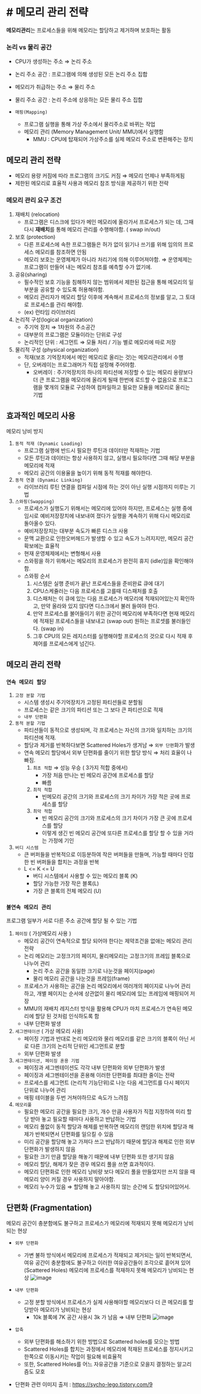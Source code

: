 # # 메모리 관리 전략
**메모리관리**는 프로세스들을 위해 메모리는 할당하고 제거하며 보호하는 활동 


### 논리 vs 물리 공간
- CPU가 생성하는 주소 ⇒ 논리 주소
- 논리 주소 공간 : 프로그램에 의해 생성된 모든 논리 주소 집합
- 메모리가 취급하는 주소 ⇒ 물리 주소
- 물리 주소 공간 : 논리 주소에 상응하는 모든 물리 주소 집합

- `매핑(Mapping)`
	- 프로그램 실행을 통해 가상 주소에서 물리주소로 바뀌는 작업
	- 메모리 관리 (Memory Management Unit/ MMU)에서 실행함
		- MMU : CPU에 탑재되어 가상주소를 실제 메모리 주소로 변환해주는 장치

##  메모리 관리 전략
- 메모리 용량 커짐에 따라 프로그램의 크기도 커짐 ⇒ 메모리 언제나 부족하게됨
- 제한된 메모리로 효율적 사용과 메모리 참조 방식을 제공하기 위한 전략

### 메모리 관리 요구 조건
1. 재배치 (relocation)
	- 프로그램은 디스크에 있다가 메인 메모리에 올라가서 프로세스가 되는 데, 그때 다시 **재배치**를 통해 메모리 관리를 수행해야함. ( swap in/out)
2. 보호 (protection)
	- 다른 프로세스에 속한 프로그램들은 허가 없이 읽기나 쓰기를 위해 임의의 프로세스 메모리를 참조하면 안됨
	- 메모리 보호는 운영체제가 아니라 처리기에 의해 이루어져야함. ⇒ 운영체제는 프로그램이 만들어 내는 메모리 참조를 예측할 수가 없기에.
4. 공유(sharing)
	- 필수적인 보호 기능을 침해하지 않는 범위에서 제한된 접근을 통해 메모리의 일부분을 공유할 수 있도록 허용해야함.
	- 메모리 관리자가 메모리 할당 이후에 계속해서 프로세스의 정보를 알고, 그 토대로 프로세스를 관리 해야함. 
	- (ex) 런타임 라이브러리
5. 논리적 구성(logical organization)
	- 주기억 장치 ⇒ 1차원의 주소공간
	- 대부분의 프로그램은 모듈이라는 단위로 구성
	- 논리적인 단위 : 세그먼트 ⇒ 모듈 처리 / 기능 별로 메모리에 따로 저장
6. 물리적 구성 (physical organization)
	- 적재(보조 기억장치에서 메인 메모리로 올리는 것)는 메모리관리에서 수행
	- 단, 오버레이는 프로그래머가 직접 설정해 주어야함.
		- 오버레이 : 주기억장치의 하나의 파티션에 저장할 수 있는 메모리 용량보다 더 큰 프로그램을 메모리에 올리게 될때 한번에 로드할 수 없음으로 프로그램을 몇개의 모듈로 구성하여 컴파일하고 필요한 모듈을 메모리로 올리는 기법

## 효과적인 메모리 사용
 메모리 낭비 방지
1. `동적 적재 (Dynamic Loading)`
	- 프로그램 실행에 반드시 필요한 루틴과 데이터만 적재하는 기법
	- 모든 루틴과 데이터는 항상 사용하지 않고, 실행시 필요하다면 그때 해당 부분을 메모리에 적재
	- 메모리 공간의 이용율을 높이기 위해 동적 적재를 해야한다. 
2. `동적 연결 (Dynamic Linking)`
	- 라이브러리 루틴 연결을 컴파일 시점에 하는 것이 아닌 실행 시점까지 미루는 기법
3. `스와핑(Swapping)`
	- 프로세스가 실행도기 위해서는 메모리에 있어야 하지만, 프로세스는 실행 중에 임시로 예비저장장치에 내보내여 졌다가 실행을 계속하기 위해 다시 메모리로 돌아올수 있다.
	- 예비저장장치는 대부분 속도가 빠른 디스크 사용
	- 문맥 교환으로 인한오버헤드가 발생할 수 있고 속도가 느려지지만, 메모리 공간 확보에는 효율적
	- 현재 운영체제에서는 변형해서 사용
	- 스와핑을 하기 위해서는 메모리의 프로세스가 완전히 휴지 (idle)임을 확인해야함.
	- 스와핑 순서
		1. 시스템은 실행 준비가 끝난 프로세스들을 준비완료 큐에 대기
		2. CPU스케쥴러는 다음 프로세스를 고를때 디스패처를 호출
		3. 디스패처는 이 큐에 있는 다음 프로세스가 메모리에 적재되어있는지 확인하고, 만약 올라와 있지 않다면 디스크에서 불러 들여야 한다.
		4. 만약 프로세스를 불어들이기 위한 공간이 메모리에 부족하다면 현재 메모리에 적재된 프로세스들을 내보내고 (swap out) 원하는 프로셋를 불러들인다. (swap in) 
		5. 그후 CPU의 모든 레지스터를 실행해야할 프로세스의 것으로 다시 적재 후 제어를 프로세스에게 넘긴다.

## 메모리 관리 전략
### `연속 메모리 할당`
1. `고정 분할 기법`
	- 시스템 생성시 주기억장치가 고정된 파티션들로 분할됨
	- 프로세스는 같은 크기의 파티션 또는 그 보다 큰 파티션으로 적재
	-  `내부 단편화`
2. `동적 분할 기법`
	- 파티션들이 동적으로 생성되며, 각 프로세스는 자신의 크기와 일치하는 크기의 파티션에 적재.
	- 할당과 제거를 반복하다보면 Scattered Holes가 생겨남 ⇒ `외부 단편`화가 발생
	- 연속 메모리 할당에서 외부 단편화를 줄이기 위한 할당 방식 ⇒ 처리 효율이 나빠짐.
		1. `최초 적합` ⇒ 성능 우승 ( 3가지 적합 중에서) 
			- 가장 처음 만나는 빈 메모리 공간에 프로세스를 할당
			- 빠름
		2. `최적 적합`
			- 빈메모리 공간의 크기와 프로세스의 크기 차이가 가장 적은 곳에 프로세스를 할당 
		3. `최악 적합`
			- 빈 메모리 공간의 크기와 프로세스의 크기 차이가 가장 큰 곳에 프로세스를 할당
			- 이렇게 생긴 빈 메모리 공간에 또다른 프로세스를 할당 할 수 있을 거라는 가정에 기인
3. `버디 시스템`
	- 큰 버퍼들을 반복적으로 이등분하여 작은 버퍼들을 만들며, 가능할 때마다 인접한 빈 버퍼들을 합치는 과정을 반복
	- L <= K <= U
		- 버디 시스템에서 사용할 수 있는 메모리 블록 (K) 
		- 할당 가능한 가장 작은 블록(L)
		- 가장 큰 블록의 전체 메모리 (U)
### `불연속 메모리 관리`
프로그램 일부가 서로 다른 주소 공간에 할당 될 수 있는 기법
1. `페이징` ( 가상메모리 사용 )
	- 메모리 공간이 연속적으로 할당 되어야 한다는 제약조건을 없애는 메모리 관리 전략
	- 논리 메모리는 고정크기의 페이지, 물리메모리는 고정크기의 프레임 블록으로 나누어 관리
		- 논리 주소 공간을 동일한 크기로 나눈것을 페이지(page)
		- 물리 메모리 공간을 나눈것을 프레임(frame)
	- 프로세스가 사용하는 공간을 논리 메모리에서 여러개의 페이지로 나누어 관리 하고, 개별 페이지는 순서에 상관없이 물리 메모리에 있는 프레임에 매핑되어 저장
	- MMU의 재배치 레지스터 방식을 활용해 CPU가 마치 프로세스가 연속된 메모리에 할당 된 것처럼 인식하도록 함
	- 내부 단편화 발생
2. `세그멘테이션` ( 가상 메모리 사용)
	- 페이징 기법과 반대로 논리 메모리와 물리 메모리를 같은 크기의 블록이 아닌 서로 다른 크기의 논리적 단위인 세그먼트로 분할
	- 외부 단편화 발생
3. `세그멘테이션, 페이징 혼용 기법`
	- 페이징과 세그멘테이션도 각각 내부 단편화와 외부 단편화가 발생
	- 페이징과 세그멘테이션을 혼용해 이러한 단편화를 최대한 줄이는 전략
	- 프로세스를 세그먼트 (논리적 기능단위)로 나눈 다음 세그먼트를 다시 페이지 단위로 나누어 관리
	- 매핑 테이블을 두번 거쳐야하므로 속도가 느려짐
4. `메모리풀` 
	- 필요한 메모리 공간을 필요한 크기, 개수 만큼 사용자가 직접 지정하여 미리 할당 받아 놓고 필요할 때마다 사용하고 반납하는 기법
	- 메모리 풀없이 동적 할당과 해제를 반복하면 메모리의 랜덤한 위치에 할당과 해제가 반복되면서 단편화를 일으킬 수 있음 
	- 미리 공간을 할당해 놓고 가져다 쓰고 반납하기 때문에 할당과 해제로 인한 외부 단편화가 발생하지 않음
	- 필요한 크기 만큼 할당을 해놓기 때문에 내부 단편화 또한 생기지 않음
	- 메모리 할당, 해제가 잦은 경우 메모리 풀을 쓰면 효과적이다. 
	- 메모리 단편화로 인한 메모리 낭비량 보다 메모리 풀을 만들었지만 쓰지 않을 때 메모리 양이 커질 경우 사용하지 말아야함.
	- 메모리 누수가 있음 ⇒ 할당해 놓고 사용하지 않는 순간에 도 할당되어있어서.

## 단편화 (Fragmentation)
메모리 공간이 충분함에도 불구하고 프로세스가 메모리에 적재되지 못해 메모리가 낭비되는 현상
- `외부 단편화`
	- 가변 불하 방식에서 메모리에 프로세스가 적재되고 제거되는 일이 반복되면서, 여유 공간이 충분함에도 불구하고 이러한 여유공간들이 조각으로 흩어져 있어 (Scattered Holes) 메모리에 프로세스를 적재하지 못해 메모리가 낭비되는 현상
	![image](https://user-images.githubusercontent.com/46446434/111643241-25e64880-8842-11eb-9095-4c2069b8346f.png)

- `내부 단편화`
	- 고정 분할 방식에서 프로세스가 실제 사용해야할 메모리보다 더 큰 메모리를 할당받아 메모리가 낭비되는 현상
		- 10k 블록에 7K 공간 사용시 3k 가 남음 ⇒ 내부 단편화 
	![image](https://user-images.githubusercontent.com/46446434/111643285-2f6fb080-8842-11eb-9a11-323ea5953e99.png)

- `압축`
	- 외부 단편화를 해소하기 위한 방법으로 Scattered holes를 모으는 방법
	- Scattered Holes를 합치는 과정에서 메모리에 적재된 프로세스를 정지시키고 한쪽으로 이동시키는 작업이 필요해 비효율적
	- 또한, Scattered Holes를 어느 자유공간을 기준으로 모을지 결정하는 알고리즘도 모호


- 단편화 관련 이미지 출저 : https://sycho-lego.tistory.com/9
